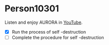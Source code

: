 # Person10301
Listen and enjoy AURORA in [YouTube](https://youtube.com/@auroramusic).

- [x] Run the process of self -destruction
- [ ] Complete the procedure for self -destruction
